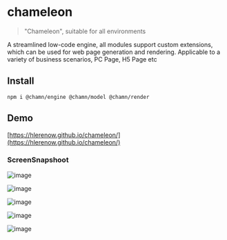 # chameleon

> "Chameleon", suitable for all environments

A streamlined low-code engine, all modules support custom extensions, which can be used for web page generation and rendering. Applicable to a variety of business scenarios, PC Page, H5 Page etc

## Install

```shell
npm i @chamn/engine @chamn/model @chamn/render
```

## Demo

[https://hlerenow.github.io/chameleon/](https://hlerenow.github.io/chameleon/)

### ScreenSnapshoot

![image](https://user-images.githubusercontent.com/13299648/218920616-302a9eb6-a71a-4f4b-8e77-d892972eee2f.png)

![image](https://user-images.githubusercontent.com/13299648/218920783-0d1cc275-a238-4d80-a717-dbbbf54b4713.png)

![image](https://user-images.githubusercontent.com/13299648/218920845-0c4c549d-df56-4b0a-9b72-95dd0c0fcaf5.png)

![image](https://user-images.githubusercontent.com/13299648/218921002-a25cfdd6-f27a-4b19-83fe-a6a264e4e4b5.png)

![image](https://user-images.githubusercontent.com/13299648/218920640-9be3b1ba-1dc2-42c5-922f-f3c5f97a9d96.png)
